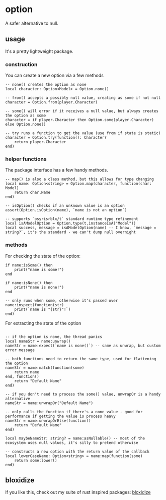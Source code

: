 # option

A safer alternative to null.

## usage

It's a pretty lightweight package.

### construction

You can create a new option via a few methods

```luau
-- none() creates the option as none
local character: Option<Model> = Option.none()

-- from() accepts a possibly null value, creating as some if not null
character = Option.from(player.Character)

-- some() will error if it receives a null value, but always creates the option as some
character = if player.Character then Option.some(player.Character) else Option.none()

-- try runs a function to get the value (use from if state is static)
character = Option.try(function(): Character?
    return player.Character
end)
```

### helper functions

The package interface has a few handy methods.

```luau
-- map() is also a class method, but this allows for type changing
local name: Option<string> = Option.map(character, function(char: Model)
    return char.Name
end)

-- isOption() checks if an unknown value is an option
assert(Option.isOption(name), `name is not an option`)

-- supports `osyrisrblx/t` standard runtime type refinement
local isAModelOption = Option.type(t.instanceIsA("Model"))
local success, message = isAModelOption(name) -- I know, `message = string?`, it's the standard - we can't dump null overnight
```

### methods

For checking the state of the option:

```luau
if name:isSome() then
    print("name is some!")
end

if name:isNone() then
    print("name is none!")
end

-- only runs when some, otherwise it's passed over
name:inspect(function(str)
    print(`name is "{str}"!`)
end)
```

For extracting the state of the option

```luau

-- if the option is none, the thread panics
local nameStr = name:unwrap()
nameStr = name:expect(`name is none()`) -- same as unwrap, but custom error message

-- both functions need to return the same type, used for flattening the option
nameStr = name:match(function(some)
    return name
end, function()
    return "Default Name"
end)

-- if you don't need to process the some() value, unwrapOr is a handy alternative
nameStr = name:unwrapOr("Default Name")

-- only calls the function if there's a none value - good for performance if getting the value is process heavy
nameStr = name:unwrapOrElse(function()
    return "Default Name"
end)

local maybeNameStr: string? = name:asNullable() -- most of the ecosystem uses null values, it's silly to pretend otherwise

-- constructs a new option with the return value of the callback
local lowerCaseName: Option<string> = name:map(function(some)
    return some:lower()
end)
```

## bloxidize

If you like this, check out my suite of rust inspired packages: [bloxidize](https://github.com/nightcycle/bloxidize)